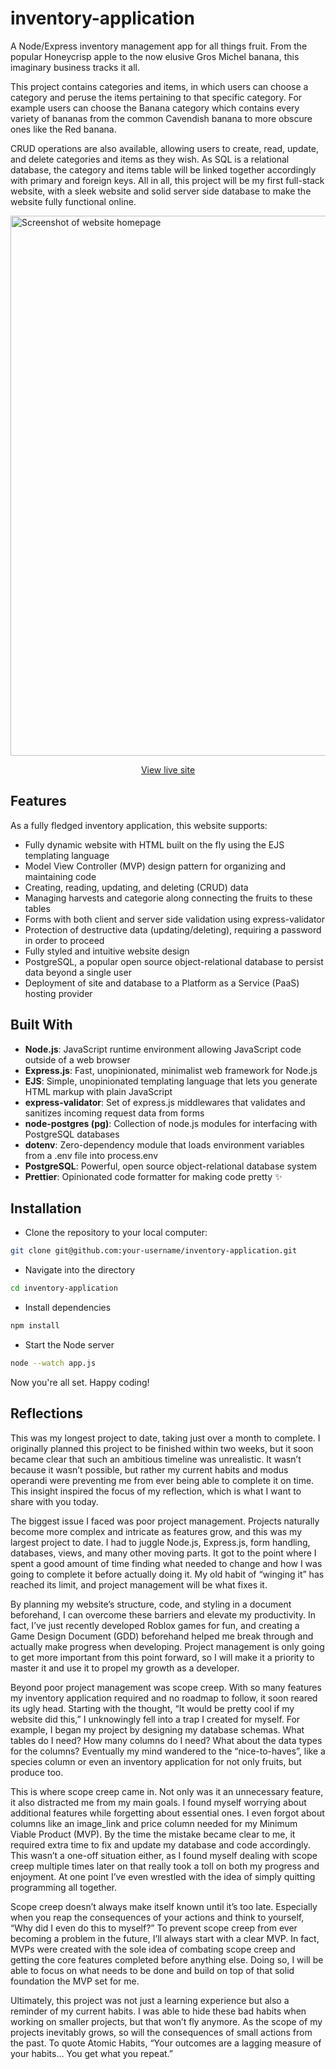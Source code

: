 # inventory-application

A Node/Express inventory management app for all things fruit. From the popular Honeycrisp apple to the now elusive Gros Michel banana, this imaginary business tracks it all.

This project contains categories and items, in which users can choose a category and peruse the items pertaining to that specific category. For example users can choose the Banana category which contains every variety of bananas from the common Cavendish banana to more obscure ones like the Red banana.

CRUD operations are also available, allowing users to create, read, update, and delete categories and items as they wish. As SQL is a relational database, the category and items table will be linked together accordingly with primary and foreign keys. All in all, this project will be my first full-stack website, with a sleek website and solid server side database to make the website fully functional online.

<img width="1710" height="864" alt="Screenshot of website homepage" src="https://github.com/user-attachments/assets/c7f61a32-de0d-4fb1-ba5c-e5f40aa9d167" />

<p align="center">
  <a href="https://inventory-application-415o.onrender.com/">
    View live site
  </a>
</p>

## Features
As a fully fledged inventory application, this website supports:

- Fully dynamic website with HTML built on the fly using the EJS templating language
- Model View Controller (MVP) design pattern for organizing and maintaining code
- Creating, reading, updating, and deleting (CRUD) data
- Managing harvests and categorie along connecting the fruits to these tables
- Forms with both client and server side validation using express-validator
- Protection of destructive data (updating/deleting), requiring a password in order to proceed
- Fully styled and intuitive website design
- PostgreSQL, a popular open source object-relational database to persist data beyond a single user
- Deployment of site and database to a Platform as a Service (PaaS) hosting provider

## Built With

- **Node.js**: JavaScript runtime environment allowing JavaScript code outside of a web browser
- **Express.js**: Fast, unopinionated, minimalist web framework for Node.js
- **EJS**: Simple, unopinionated templating language that lets you generate HTML markup with plain JavaScript
- **express-validator**: Set of express.js middlewares that validates and sanitizes incoming request data from forms
- **node-postgres (pg)**: Collection of node.js modules for interfacing with PostgreSQL databases
- **dotenv**: Zero-dependency module that loads environment variables from a .env file into process.env
- **PostgreSQL**: Powerful, open source object-relational database system
- **Prettier**: Opinionated code formatter for making code pretty ✨

## Installation

- Clone the repository to your local computer:

```bash
git clone git@github.com:your-username/inventory-application.git
```

- Navigate into the directory

```bash
cd inventory-application
```

- Install dependencies

```bash
npm install
```

- Start the Node server

```bash
node --watch app.js
```

Now you're all set. Happy coding!

## Reflections
This was my longest project to date, taking just over a month to complete. I originally planned this project to be finished within two weeks, but it soon became clear that such an ambitious timeline was unrealistic. It wasn’t because it wasn’t possible, but rather my current habits and modus operandi were preventing me from ever being able to complete it on time. This insight inspired the focus of my reflection, which is what I want to share with you today.

The biggest issue I faced was poor project management. Projects naturally become more complex and intricate as features grow, and this was my largest project to date. I had to juggle Node.js, Express.js, form handling, databases, views, and many other moving parts. It got to the point where I spent a good amount of time finding what needed to change and how I was going to complete it before actually doing it. My old habit of “winging it” has reached its limit, and project management will be what fixes it. 

By planning my website’s structure, code, and styling in a document beforehand, I can overcome these barriers and elevate my productivity. In fact, I’ve just recently developed Roblox games for fun, and creating a Game Design Document (GDD) beforehand helped me break through and actually make progress when developing. Project management is only going to get more important from this point forward, so I will make it a priority to master it and use it to propel my growth as a developer.

Beyond poor project management was scope creep. With so many features my inventory application required and no roadmap to follow, it soon reared its ugly head. Starting with the thought, “It would be pretty cool if my website did this,” I unknowingly fell into a trap I created for myself. For example, I began my project by designing my database schemas. What tables do I need? How many columns do I need? What about the data types for the columns? Eventually my mind wandered to the “nice-to-haves”, like a species column or even an inventory application for not only fruits, but produce too.

This is where scope creep came in. Not only was it an unnecessary feature, it also distracted me from my main goals. I found myself worrying about additional features while forgetting about essential ones. I even forgot about columns like an image_link and price column needed for my Minimum Viable Product (MVP). By the time the mistake became clear to me, it required extra time to fix and update my database and code accordingly. This wasn’t a one-off situation either, as I found myself dealing with scope creep multiple times later on that really took a toll on both my progress and enjoyment. At one point I’ve even wrestled with the idea of simply quitting programming all together. 

Scope creep doesn’t always make itself known until it’s too late. Especially when you reap the consequences of your actions and think to yourself, “Why did I even do this to myself?” To prevent scope creep from ever becoming a problem in the future, I’ll always start with a clear MVP. In fact, MVPs were created with the sole idea of combating scope creep and getting the core features completed before anything else. Doing so, I will be able to focus on what needs to be done and build on top of that solid foundation the MVP set for me.

Ultimately, this project was not just a learning experience but also a reminder of my current habits. I was able to hide these bad habits when working on smaller projects, but that won’t fly anymore. As the scope of my projects inevitably grows, so will the consequences of small actions from the past. To quote Atomic Habits, “Your outcomes are a lagging measure of your habits… You get what you repeat.”



